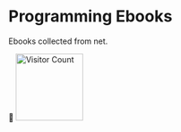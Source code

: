 # Programming Ebooks

Ebooks collected from net.

<p>
<strong>👀</strong>
  <img src="https://profile-counter.glitch.me/LumenVestige.ITebooks/count.svg" alt="Visitor Count"  width="120"/>
</p>
